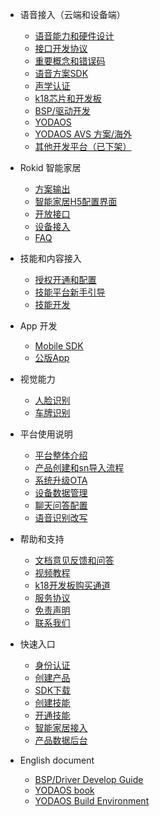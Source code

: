* 语音接入（云端和设备端）
  * [语音能力和硬件设计](https://developer.rokid.com/docs/2-RokidDocument/2-EnableVoice/rokid-hardware-design-guide.html)
  * [接口开发协议](https://developer.rokid.com/docs/3-ApiReference/openvoice-api.html)
  * [重要概念和错误码](https://developer.rokid.com/docs/5-enableVoice/rokid-vsvy-sdk-docs/important-concept.html)
  * [语音方案SDK](https://developer.rokid.com/docs/5-enableVoice/rokid-vsvy-sdk-docs/introduction.html)
  * [声学认证](https://developer-forum.rokid.com/t/topic/2837)
  * [k18芯片和开发板](https://developer.rokid.com/docs/rokidos-linux-docs/Dev_3.31/13_ROKID_AI_Dev_Board_HW_UserGuide_v3.31.html)
  * [BSP/驱动开发](https://developer.rokid.com/docs/7-bspguide/gai_shu/mu_de.html)
  * [YODAOS](https://developer.rokid.com/docs/5-enableVoice/rokid-vsvy-sdk-docs/yodaosSystem/system-service.html) 
  * [YODAOS AVS 方案/海外](https://developer.rokid.com/docs/5-enableVoice/rokid-vsvy-sdk-docs/yodaosSystem/yodaosavs/1方案简介.html)
  * [其他开发平台（已下架）](https://developer.rokid.com/docs/rokidos-linux-docs/README.html)

* Rokid 智能家居
  * [方案输出](https://developer.rokid.com/docs/smarthome/)
  * [智能家居H5配置界面](https://developer.rokid.com/docs/smarthome/mobile-user-app.html)
  * [开放接口](https://homebase-open.rokid.com/docs)
  * [设备接入](https://developer.rokid.com/docs/rokid-homebase-docs/)	
  * [FAQ](https://developer.rokid.com/docs/rokid-homebase-docs/faq.html)
  
* 技能和内容接入
  * [授权开通和配置](https://developer.rokid.com/docs/5-enableVoice/rokid-vsvy-sdk-docs/rookie-guide/skillstore.html)
  * [技能平台新手引导](https://developer.rokid.com/docs/2-RokidDocument/1-SkillsKit/platform-introduction.html)
  * [技能开发](https://developer.rokid.com/docs/2-RokidDocument/1-SkillsKit/important-concept/cloud-app-development-protocol_cn.html) 

* App 开发
    *  [Mobile SDK](https://developer.rokid.com/docs/5-enableVoice/rokid-vsvy-sdk-docs/mobliesdk/SDK.html)
    *  [公版App](https://developer.rokid.com/docs/8-app/alliance/web/gongban.html)
    
* 视觉能力
  - [人脸识别](https://developer.rokid.com/docs/glass/Rokid人脸识别SDK1.2.0.15.html)
  - [车牌识别](https://developer.rokid.com/docs/glass/Rokid车牌识别SDK1.0.0.html)
    
* 平台使用说明
  * [平台整体介绍](https://developer.rokid.com/docs/) 
  * [产品创建和sn导入流程](https://developer.rokid.com/docs/5-enableVoice/rokid-vsvy-sdk-docs/rookie-guide/rookie-guide-end.html)
  * [系统升级OTA](https://developer.rokid.com/docs/5-enableVoice/rokid-vsvy-sdk-docs/rookie-guide/ota.html) 
  * [设备数据管理](https://developer.rokid.com/docs/5-enableVoice/rokid-vsvy-sdk-docs/rookie-guide/data.html)
  * [聊天问答配置](https://developer.rokid.com/docs/5-enableVoice/rokid-vsvy-sdk-docs/rookie-guide/chat.html)
  * [语音识别改写](https://developer.rokid.com/docs/5-enableVoice/rokid-vsvy-sdk-docs/rookie-guide/query.html)
  
* 帮助和支持
  * [文档意见反馈和问答](https://developer-forum.rokid.com/c/53-category)
  * [视频教程](https://developer.rokid.com/docs/9-video/summary.html)
  * [k18开发板购买通道](https://detail.youzan.com/show/goods?alias=2g1gpqlb5vr8c&)    
  * [服务协议](https://developer.rokid.com/docs/4-TermsAndAgreements/community-service-agreement.html)
  * [免责声明](https://developer.rokid.com/docs/4-TermsAndAgreements/community-disclaimer.html)
  * [联系我们](https://developer.rokid.com/docs/contact-us.html) 
  
  
* 快速入口 
  * [身份认证](https://account.rokid.com/#/setting/auth)
  * [创建产品](https://developer.rokid.com/voice/#/product/create/access-new-prd)
  * [SDK下载](https://developer.rokid.com/voice/#/product/create/list) 
  * [创建技能](https://developer.rokid.com/skill/skill.html#/)
  * [开通技能](https://developer.rokid.com/voice/#/product/create/list)
  * [智能家居接入](https://developer.rokid.com/#/portal)
  * [产品数据后台](https://developer.rokid.com/dataservice/#/device-stats/active-acc)
  
* English document 
  * [BSP/Driver Develop Guide](https://developer.rokid.com/docs/10-bspguide-eng/)
  * [YODAOS book](https://yodaos-project.github.io/yoda-book/en-us/)
  * [YODAOS Build Environment](https://developer.rokid.com/docs/5-enableVoice/rokid-vsvy-sdk-docs/yodaosSystem/general/YodaOS_Build_Environment.html)

